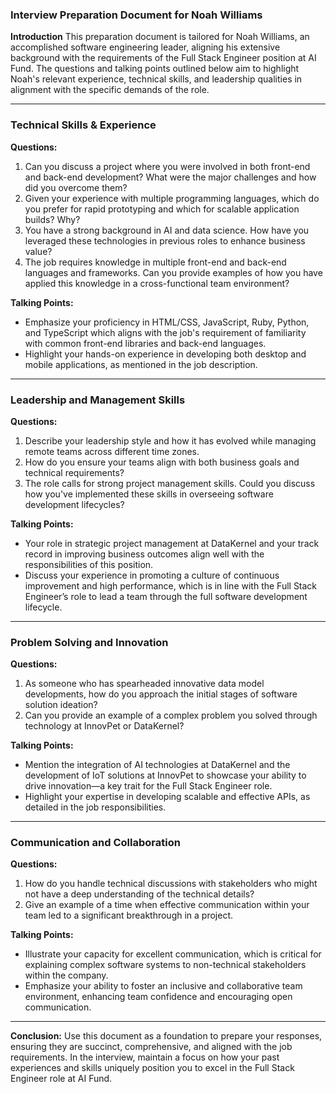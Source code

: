 ### Interview Preparation Document for Noah Williams

**Introduction**
This preparation document is tailored for Noah Williams, an accomplished software engineering leader, aligning his extensive background with the requirements of the Full Stack Engineer position at AI Fund. The questions and talking points outlined below aim to highlight Noah's relevant experience, technical skills, and leadership qualities in alignment with the specific demands of the role.

---

### Technical Skills & Experience

**Questions:**
1. Can you discuss a project where you were involved in both front-end and back-end development? What were the major challenges and how did you overcome them?
2. Given your experience with multiple programming languages, which do you prefer for rapid prototyping and which for scalable application builds? Why?
3. You have a strong background in AI and data science. How have you leveraged these technologies in previous roles to enhance business value?
4. The job requires knowledge in multiple front-end and back-end languages and frameworks. Can you provide examples of how you have applied this knowledge in a cross-functional team environment?

**Talking Points:**
- Emphasize your proficiency in HTML/CSS, JavaScript, Ruby, Python, and TypeScript which aligns with the job's requirement of familiarity with common front-end libraries and back-end languages.
- Highlight your hands-on experience in developing both desktop and mobile applications, as mentioned in the job description.

---

### Leadership and Management Skills

**Questions:**
1. Describe your leadership style and how it has evolved while managing remote teams across different time zones.
2. How do you ensure your teams align with both business goals and technical requirements?
3. The role calls for strong project management skills. Could you discuss how you've implemented these skills in overseeing software development lifecycles?

**Talking Points:**
- Your role in strategic project management at DataKernel and your track record in improving business outcomes align well with the responsibilities of this position.
- Discuss your experience in promoting a culture of continuous improvement and high performance, which is in line with the Full Stack Engineer’s role to lead a team through the full software development lifecycle.

---

### Problem Solving and Innovation

**Questions:**
1. As someone who has spearheaded innovative data model developments, how do you approach the initial stages of software solution ideation?
2. Can you provide an example of a complex problem you solved through technology at InnovPet or DataKernel?

**Talking Points:**
- Mention the integration of AI technologies at DataKernel and the development of IoT solutions at InnovPet to showcase your ability to drive innovation—a key trait for the Full Stack Engineer role.
- Highlight your expertise in developing scalable and effective APIs, as detailed in the job responsibilities.

---

### Communication and Collaboration

**Questions:**
1. How do you handle technical discussions with stakeholders who might not have a deep understanding of the technical details?
2. Give an example of a time when effective communication within your team led to a significant breakthrough in a project.

**Talking Points:**
- Illustrate your capacity for excellent communication, which is critical for explaining complex software systems to non-technical stakeholders within the company.
- Emphasize your ability to foster an inclusive and collaborative team environment, enhancing team confidence and encouraging open communication.

---

**Conclusion:**
Use this document as a foundation to prepare your responses, ensuring they are succinct, comprehensive, and aligned with the job requirements. In the interview, maintain a focus on how your past experiences and skills uniquely position you to excel in the Full Stack Engineer role at AI Fund.